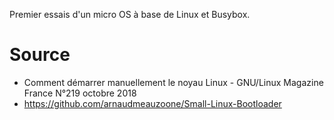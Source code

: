 Premier essais d'un micro OS à base de Linux et Busybox.

# Source
* Comment démarrer manuellement le noyau Linux - GNU/Linux Magazine France N°219 octobre 2018
* https://github.com/arnaudmeauzoone/Small-Linux-Bootloader
